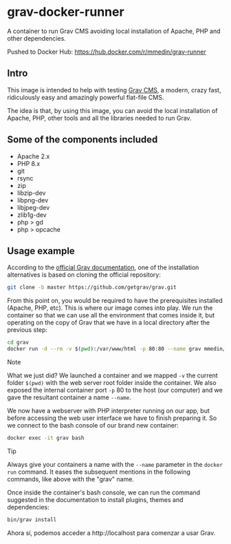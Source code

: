 # grav-docker-runner

A container to run Grav CMS avoiding local installation of Apache, PHP and other dependencies.

Pushed to Docker Hub: https://hub.docker.com/r/mmedin/grav-runner

## Intro

This image is intended to help with testing [Grav CMS](https://getgrav.org), a modern, crazy fast, ridiculously easy and amazingly powerful flat-file CMS.

The idea is that, by using this image, you can avoid the local installation of Apache, PHP, other tools and all the libraries needed to run Grav.

## Some of the components included

- Apache 2.x
- PHP 8.x
- git
- rsync
- zip
- libzip-dev
- libpng-dev
- libjpeg-dev
- zlib1g-dev
- php > gd
- php > opcache

## Usage example

According to the [official Grav documentation](https://learn.getgrav.org/17/basics/installation), one of the installation alternatives is based on cloning the official repository:

```bash
git clone -b master https://github.com/getgrav/grav.git
```

From this point on, you would be required to have the prerequisites installed (Apache, PHP, etc). This is where our image comes into play. We run the container so that we can use all the environment that comes inside it, but operating on the copy of Grav that we have in a local directory after the previous step:

```bash
cd grav
docker run -d --rm -v $(pwd):/var/www/html -p 80:80 --name grav mmedin/grav-runner:latest
```

> [!NOTE]
> What we just did? We launched a container and we mapped `-v` the current folder `$(pwd)` with the web server root folder inside the container. We also exposed the internal container port `-p` 80 to the host (our computer) and we gave the resultant container a name `--name`.

We now have a webserver with PHP interpreter running on our app, but before accessing the web user interface we have to finish preparing it. So we connect to the bash console of our brand new container:

```bash
docker exec -it grav bash
```

> [!TIP]
> Always give your containers a name with the `--name` parameter in the `docker run` command. It eases the subsequent mentions in the following commands, like above with the "grav" name.

Once inside the container's bash console, we can run the command suggested in the documentation to install plugins, themes and dependencies:

```bash
bin/grav install
```

Ahora sí, podemos acceder a http://localhost para comenzar a usar Grav.
